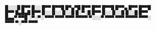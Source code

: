 █░░░█ █▀▀ █░░ █▀▀ █▀▀█ █▀▄▀█ █▀▀   █▀▀ █▀▀█ █▀▀▄ █▀▀ █▀▀█ █▀▀
█▄█▄█ █▀▀ █░░ █░░ █░░█ █░▀░█ █▀▀   █░░ █░░█ █░░█ █▀▀ █▄▄▀ ▀▀█
░▀░▀░ ▀▀▀ ▀▀▀ ▀▀▀ ▀▀▀▀ ▀░░░▀ ▀▀▀   ▀▀▀ ▀▀▀▀ ▀▀▀░ ▀▀▀ ▀░▀▀ ▀▀▀

